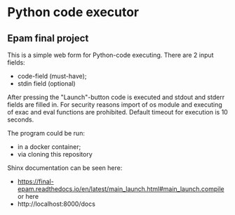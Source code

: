 # Python code executor
## Epam final project

This is a simple web form for Python-code executing.
There are 2 input fields:
- code-field (must-have);
- stdin field (optional)

After pressing the "Launch"-button code is executed and stdout and stderr fields are filled in.
For security reasons import of os module and executing of exac and eval functions are prohibited.
Default timeout for execution is 10 seconds.

The program could be run:
- in a docker container;
- via cloning this repository

Shinx documentation can be seen here:
- https://final-epam.readthedocs.io/en/latest/main_launch.html#main_launch.compile
or here
- http://localhost:8000/docs  
  
